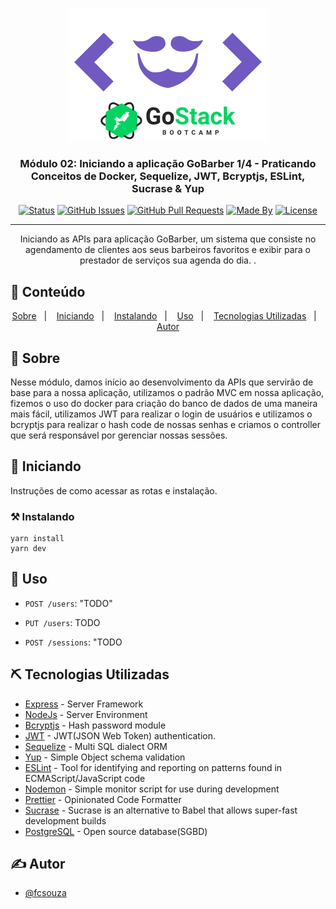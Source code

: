 <p align="center">
  <a href="" rel="noopener">
 <img src=".github\go-barber.png" alt="Project logo"></a>
</p>

<h3 align="center">Módulo 02: Iniciando a aplicação GoBarber 1/4 - Praticando Conceitos de Docker, Sequelize, JWT, Bcryptjs, ESLint, Sucrase & Yup</h3>

<div align="center">

[![Status](https://img.shields.io/badge/status-active-success.svg)]()
[![GitHub Issues](https://img.shields.io/github/languages/count/fcsouza/challenges-and-modules-rocketseat)]()
[![GitHub Pull Requests](https://img.shields.io/github/last-commit/fcsouza/challenges-and-modules-rocketseat)]()
[![Made By](https://img.shields.io/badge/Made%20By-Fabricio%20Cavalcante-brightgreen)]()
[![License](https://img.shields.io/badge/license-MIT-blue.svg)](/LICENSE)

</div>

---

<p align="center"> Iniciando as APIs para aplicação GoBarber, um sistema que consiste no agendamento de clientes aos seus barbeiros favoritos e exibir para o prestador de serviços sua agenda do dia. .
    <br> 
</p>

## 📝 Conteúdo
<p align="center">
<a href="#about">Sobre</a>&nbsp;&nbsp;&nbsp;|&nbsp;&nbsp;&nbsp;
<a href="#getting_started">Iniciando</a>&nbsp;&nbsp;&nbsp;|&nbsp;&nbsp;&nbsp;
<a href="#installing">Instalando</a>&nbsp;&nbsp;&nbsp;|&nbsp;&nbsp;&nbsp;
<a href="#usage">Uso</a>&nbsp;&nbsp;&nbsp;|&nbsp;&nbsp;&nbsp;
<a href="#built_using">Tecnologias Utilizadas</a>&nbsp;&nbsp;&nbsp;|&nbsp;&nbsp;&nbsp;
<a href="#authors">Autor</a>
</p>


## 🧐 Sobre <a name = "about"></a>

Nesse módulo, damos início ao desenvolvimento da APIs que servirão de base para a nossa aplicação, utilizamos o padrão MVC em nossa aplicação, fizemos o uso do docker para criação do banco de dados de uma maneira mais fácil, utilizamos JWT para realizar o login de usuários e utilizamos o bcryptjs para realizar o hash code de nossas senhas e criamos o controller que será responsável por gerenciar nossas sessões.

## 🏁 Iniciando <a name = "getting_started"></a>

Instruções de como acessar as rotas e instalação.

### ⚒ Instalando <a name = "installing"></a>

```
yarn install
yarn dev
```

## 🎈 Uso <a name="usage"></a>

- `POST /users`: "TODO"

- `PUT /users`: TODO

- `POST /sessions`: "TODO

## ⛏️ Tecnologias Utilizadas <a name = "built_using"></a>

- [Express](https://expressjs.com/) - Server Framework
- [NodeJs](https://nodejs.org/en/) - Server Environment
- [Bcryptjs](https://www.npmjs.com/package/bcryptjs) - Hash password module
- [JWT](https://www.npmjs.com/package/jsonwebtoken) - JWT(JSON Web Token) authentication.
- [Sequelize](https://sequelize.org/) - Multi SQL dialect ORM 
- [Yup](https://github.com/jquense/yup) - Simple Object schema validation
- [ESLint](https://eslint.org/) -  Tool for identifying and reporting on patterns found in ECMAScript/JavaScript code
- [Nodemon](https://www.npmjs.com/package/nodemon) - Simple monitor script for use during development
- [Prettier](https://prettier.io/) - Opinionated Code Formatter
- [Sucrase](https://www.npmjs.com/package/sucrase) - Sucrase is an alternative to Babel that allows super-fast development builds
- [PostgreSQL](https://www.postgresql.org/) - Open source database(SGBD)

## ✍️ Autor <a name = "authors"></a>

- [@fcsouza](https://github.com/fcsouza)

